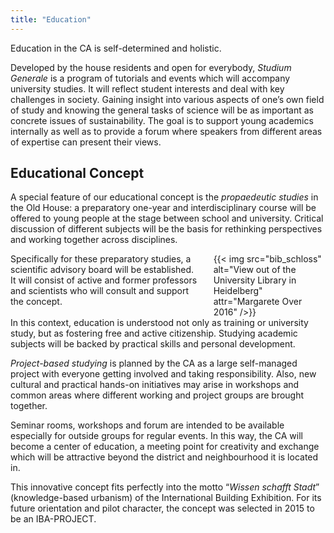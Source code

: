 ```yaml
---
title: "Education"
---
```


<div class="color-block">Education in the CA is self-determined and holistic.</div>

Developed by the house residents and open for everybody, _Studium Generale_ is a program of tutorials and events which will accompany university studies. It will reflect student interests and deal with key challenges in society. Gaining insight into various aspects of one’s own field of study and knowing the general tasks of science will be as important as concrete issues of sustainability. The goal is to support young academics internally as well as to provide a forum where speakers from different areas of expertise can present their views.

## Educational Concept

A special feature of our educational concept is the _propaedeutic studies_ in the Old House: a preparatory one-year and interdisciplinary course will be offered to young people at the stage between school and university. Critical discussion of different subjects will be the basis for rethinking perspectives and working together across disciplines.

<div class="columns">
    <div class="column is-flex-middle">
        Specifically for these preparatory studies, a scientific advisory board will be established. It will consist of active and former professors and scientists who will consult and support the concept.
    </div>
    <div class="column">
        {{< img src="bib_schloss" alt="View out of the University Library in Heidelberg" attr="Margarete Over 2016" />}}
    </div>
</div>


<div class="color-block">In this context, education is understood not only as training or university study, but as fostering free and active citizenship. Studying academic subjects will be backed by practical skills and personal development.</div>

_Project-based studying_ is planned by the CA as a large self-managed project with everyone getting involved and taking responsibility. Also, new cultural and practical hands-on initiatives may arise in workshops and common areas where different working and project groups are brought together.

Seminar rooms, workshops and forum are intended to be available especially for outside groups for regular events. In this way, the CA will become a center of education, a meeting point for creativity and exchange which will be attractive beyond the district and neighbourhood it is located in.

This innovative concept fits perfectly into the motto “_Wissen schafft Stadt_” (knowledge-based urbanism) of the International Building Exhibition. For its future orientation and pilot character, the concept was selected in 2015 to be an IBA-PROJECT.
